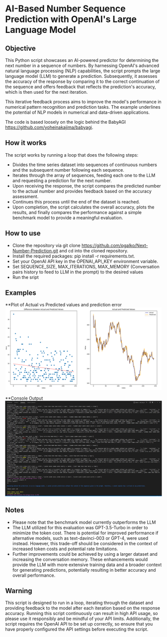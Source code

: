 # AI-Based Number Sequence Prediction with OpenAI's Large Language Model

## Objective

This Python script showcases an AI-powered predictor for determining the next number in a sequence of numbers. By harnessing OpenAI's advanced natural language processing (NLP) capabilities, the script prompts the large language model (LLM) to generate a prediction. Subsequently, it assesses the accuracy of the response by comparing it to the correct continuation of the sequence and offers feedback that reflects the prediction's accuracy, which is then used for the next iteration.

This iterative feedback process aims to improve the model's performance in numerical pattern recognition and prediction tasks. The example underlines the potential of NLP models in numerical and data-driven applications.

The code is based loosely on the logic behind the BabyAGI https://github.com/yoheinakajima/babyagi.

## How it works

The script works by running a loop that does the following steps:

* Divides the time series dataset into sequences of continuous numbers and the subsequent number following each sequence.
* Iterates through the array of sequences, feeding each one to the LLM and requesting a prediction for the next number.
* Upon receiving the response, the script compares the predicted number to the actual number and provides feedback based on the accuracy assessment.
* Continues this process until the end of the dataset is reached.
* Upon completion, the script calculates the overall accuracy, plots the results, and finally compares the performance against a simple benchmark model to provide a meaningful evaluation.

## How to use

* Clone the repository via git clone https://github.com/pgalko/Next-Number-Prediction.git and cd into the cloned repository.
* Install the required packages: pip install -r requirements.txt.
* Set your OpenAI  API key in the OPENAI_API_KEY environment variable.
* Set SEQUENCE_SIZE, MAX_ITERATIONS, MAX_MEMORY (Conversation pairs history to feed to LLM in the prompt) to the desired values
* Run the sript

## Examples

**Plot of Actual vs Predicted values and prediction error
![](images/Timeseries_Graph.png)

**Console Output
![](images/Timeseries_Console.png)

## Notes

* Please note that the benchmark model currently outperforms the LLM
* The LLM utilized for this evaluation was GPT-3.5-Turbo in order to minimize the token cost. There is potential for improved performance if alternative models, such as text-davinci-003 or GPT-4, were used instead. However, this trade-off should be considered in the context of increased token costs and potential rate limitations.
* Further improvements could be achieved by using a larger dataset and increasing the conversation memory. These enhancements would provide the LLM with more extensive training data and a broader context for generating predictions, potentially resulting in better accuracy and overall performance.

## Warning

This script is designed to run in a loop, iterating through the dataset and providing feedback to the model after each iteration based on the response accuracy. Running this script continuously can result in high API usage, so please use it responsibly and be mindful of your API limits. Additionally, the script requires the OpenAI API to be set up correctly, so ensure that you have properly configured the API settings before executing the script.
